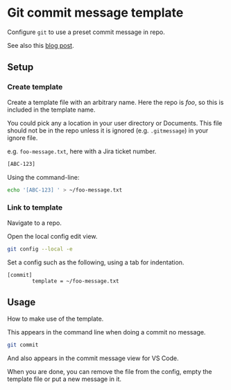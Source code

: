 # Git commit message template

Configure `git` to use a preset commit message in repo.

See also this [blog post](https://thoughtbot.com/blog/better-commit-messages-with-a-gitmessage-template).

## Setup

### Create template

Create a template file with an arbitrary name. Here the repo is _foo_, so this is included in the template name. 

You could pick any a location in your user directory or Documents. This file should not be in the repo unless it is ignored (e.g. `.gitmessage`) in your ignore file.

e.g. `foo-message.txt`, here with a Jira ticket number.

```sh
[ABC-123] 
```

Using the command-line:

```sh
echo '[ABC-123] ' > ~/foo-message.txt
```


### Link to template

Navigate to a repo.

Open the local config edit view.

```sh
git config --local -e
```

Set a config such as the following, using a tab for indentation.

```
[commit]
		template = ~/foo-message.txt
```

## Usage

How to make use of the template.

This appears in the command line when doing a commit no message.

```sh
git commit
```

And also appears in the commit message view for VS Code.

When you are done, you can remove the file from the config, empty the template file or put a new message in it.
